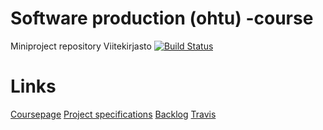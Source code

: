 # Software production (ohtu) -course
Miniproject repository
Viitekirjasto
[![Build Status](https://travis-ci.org/Mahtimursut/ohtu.svg?branch=master)](https://travis-ci.org/Mahtimursut/ohtu)

# Links

[Coursepage](https://github.com/mluukkai/ohtu2016/wiki/miniprojekti)
[Project specifications](https://github.com/mluukkai/ohtu2016/wiki/miniprojekti-speksi)
[Backlog](https://docs.google.com/spreadsheets/d/1bk2U0F3dxHBNpmuwJBrmL_MsDZsPFsWdoeCVLmdjHKU/pubhtml)
[Travis](https://travis-ci.org/Mahtimursut/ohtu)
